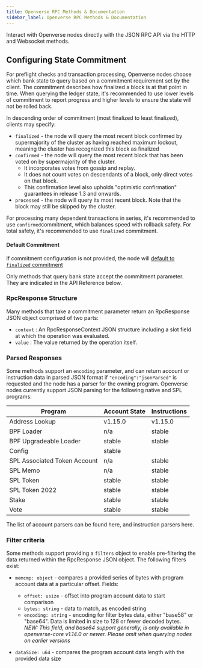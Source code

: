 ```yaml
---
title: Openverse RPC Methods & Documentation
sidebar_label: Openverse RPC Methods & Documentation
---
```


Interact with Openverse nodes directly with the JSON RPC API via the HTTP and Websocket methods.


## Configuring State Commitment

For preflight checks and transaction processing, Openverse nodes choose which bank state to query based on a commitment requirement set by the client. The commitment describes how finalized a block is at that point in time. When querying the ledger state, it's recommended to use lower levels of commitment to report progress and higher levels to ensure the state will not be rolled back.


In descending order of commitment (most finalized to least finalized), clients may specify:

- `finalized` - the node will query the most recent block confirmed by supermajority of the cluster as having reached maximum lockout, meaning the cluster has recognized this block as finalized
- `confirmed` - the node will query the most recent block that has been voted on by supermajority of the cluster.
  - It incorporates votes from gossip and replay.
  - It does not count votes on descendants of a block, only direct votes on that block.
  - This confirmation level also upholds "optimistic confirmation" guarantees in release 1.3 and onwards.
- `processed` - the node will query its most recent block. Note that the block may still be skipped by the cluster.

For processing many dependent transactions in series, it's recommended to use `confirmed`commitment, which balances speed with rollback safety. For total safety, it's recommended to use `finalized` commitment.

#### Default Commitment

If commitment configuration is not provided, the node will [default to `finalized` commitment](https://github.com/anza-xyz/agave/blob/aa0922d6845e119ba466f88497e8209d1c82febc/sdk/src/commitment_config.rs#L199-L203)

Only methods that query bank state accept the commitment parameter. They are indicated in the API Reference below.

### RpcResponse Structure

Many methods that take a commitment parameter return an RpcResponse JSON object comprised of two parts:

- `context` : An RpcResponseContext JSON structure including a slot field at which the operation was evaluated.
- `value` : The value returned by the operation itself.



### Parsed Responses

Some methods support an `encoding` parameter, and can return account or instruction data in parsed JSON format if `"encoding":"jsonParsed"` is requested and the node has a parser for the owning program. Openverse nodes currently support JSON parsing for the following native and SPL programs:

| Program                  | Account State | Instructions |
|--------------------------|---------------|--------------|
| Address Lookup           | v1.15.0       | v1.15.0      |
| BPF Loader               | n/a           | stable       |
| BPF Upgradeable Loader   | stable        | stable       |
| Config                   | stable        |              |
| SPL Associated Token Account | n/a           | stable       |
| SPL Memo                 | n/a           | stable       |
| SPL Token                | stable        | stable       |
| SPL Token 2022           | stable        | stable       |
| Stake                    | stable        | stable       |
| Vote                     | stable        | stable       |

The list of account parsers can be found here, and instruction parsers here.

### Filter criteria

Some methods support providing a `filters` object to enable pre-filtering the data returned within the RpcResponse JSON object. The following filters exist:

- `memcmp: object` - compares a provided series of bytes with program account data at a particular offset. Fields:

  - `offset: usize` - offset into program account data to start comparison
  - `bytes: string` - data to match, as encoded string
  - `encoding: string` - encoding for filter bytes data, either "base58" or "base64". Data is limited in size to 128 or fewer decoded bytes.
  *NEW: This field, and base64 support generally, is only available in openverse-core v1.14.0 or newer. Please omit when querying nodes on earlier versions*
- `dataSize: u64` - compares the program account data length with the provided data size
